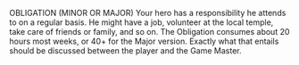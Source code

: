 OBLIGATION (MINOR OR MAJOR)
Your hero has a responsibility he attends to on a regular basis. He might have a job, volunteer at the local temple, take care of friends or family, and so on.
The Obligation consumes about 20 hours most weeks, or 40+ for the Major version. Exactly what that entails should be discussed between the player and the Game Master.